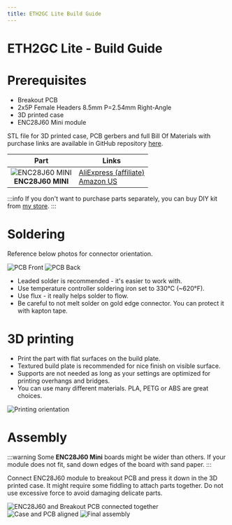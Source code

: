 ```yaml
---
title: ETH2GC Lite Build Guide
---
```


# ETH2GC Lite - Build Guide

# Prerequisites

* Breakout PCB
* 2x5P Female Headers 8.5mm P=2.54mm Right-Angle
* 3D printed case
* ENC28J60 Mini module

STL file for 3D printed case, PCB gerbers and full Bill Of Materials with purchase links are available in GitHub repository [here](https://github.com/webhdx/ETH2GC/tree/main?tab=readme-ov-file#-eth2gc-lite).

| Part          | Links                                                                                                                                                              |
|:-------------:|--------------------------------------------------------------------------------------------------------------------------------------------------------------------|
| ![ENC28J60 MINI](/img/eth2gc/ENC28J60_Mini.jpg)<br/>**ENC28J60 MINI** | [AliExpress (affiliate)](https://s.click.aliexpress.com/e/_DlkjMGp)<br/>[Amazon US](https://www.amazon.com/ENC28J60-Ethernet-Network-Module-Arduino/dp/B07KNTHR84) |

:::info
If you don't want to purchase parts separately, you can buy DIY kit from [my store](https://store.webhdx.dev/products/eth2gc-lite-broadband-adapter-emulator).
:::

# Soldering

Reference below photos for connector orientation.

![PCB Front](/img/eth2gc/build-guide/Lite_Breakout_PCB_Front.jpeg)
![PCB Back](/img/eth2gc/build-guide/Lite_Breakout_PCB_Back.jpeg)

* Leaded solder is recommended - it's easier to work with. 
* Use temperature controller soldering iron set to 330&deg;C (~620&deg;F). 
* Use flux - it really helps solder to flow.
* Be careful to not melt solder on gold edge connector. You can protect it with kapton tape.

# 3D printing

* Print the part with flat surfaces on the build plate. 
* Textured build plate is recommended for nice finish on visible surface. 
* Supports are not needed as long as your settings are optimized for printing overhangs and bridges. 
* You can use many different materials. PLA, PETG or ABS are great choices.

![Printing orientation](/img/eth2gc/build-guide/ETH2GC_Lite_Printing.jpg)

# Assembly

:::warning
Some **ENC28J60 Mini** boards might be wider than others. If your module does not fit, sand down edges of the board with sand paper.
:::

Connect ENC28J60 module to breakout PCB and press it down in the 3D printed case. It might require some fiddling to attach parts together. Do not use excessive force to avoid damaging delicate parts.


![ENC28J60 and Breakout PCB connected together](/img/eth2gc/build-guide/Lite_Breakout_PCB_Attached.jpeg)
![Case and PCB aligned](/img/eth2gc/build-guide/Lite_Breakout_Aligned.jpeg)
![Final assembly](/img/eth2gc/build-guide/Lite_Breakout_Assembled.jpeg)
